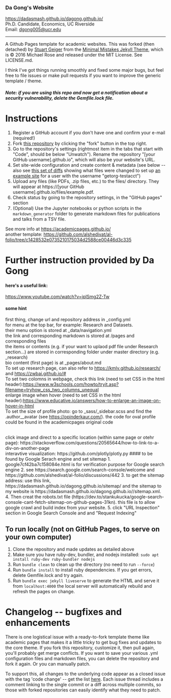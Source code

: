 ### Da Gong's Website
https://dadasmash.github.io/dagong.github.io/ <br>
Ph.D. Candidate, Economics, UC Riverside <br>
Email: dgong005@ucr.edu

------------------------
A Github Pages template for academic websites. This was forked (then detached) by [Stuart Geiger](https://github.com/staeiou) from the [Minimal Mistakes Jekyll Theme](https://mmistakes.github.io/minimal-mistakes/), which is © 2016 Michael Rose and released under the MIT License. See LICENSE.md.

I think I've got things running smoothly and fixed some major bugs, but feel free to file issues or make pull requests if you want to improve the generic template / theme.

##### Note: if you are using this repo and now get a notification about a security vulnerability, delete the Gemfile.lock file. 

# Instructions

1. Register a GitHub account if you don't have one and confirm your e-mail (required!)
1. Fork [this repository](https://github.com/academicpages/academicpages.github.io) by clicking the "fork" button in the top right. 
1. Go to the repository's settings (rightmost item in the tabs that start with "Code", should be below "Unwatch"). Rename the repository "[your GitHub username].github.io", which will also be your website's URL.
1. Set site-wide configuration and create content & metadata (see below -- also see [this set of diffs](http://archive.is/3TPas) showing what files were changed to set up [an example site](https://getorg-testacct.github.io) for a user with the username "getorg-testacct")
1. Upload any files (like PDFs, .zip files, etc.) to the files/ directory. They will appear at https://[your GitHub username].github.io/files/example.pdf.  
1. Check status by going to the repository settings, in the "GitHub pages" section
1. (Optional) Use the Jupyter notebooks or python scripts in the `markdown_generator` folder to generate markdown files for publications and talks from a TSV file.

See more info at https://academicpages.github.io/ <br>
another template: https://github.com/alshedivat/al-folio/tree/c1428532e0735210175034d2588ce00446d3c335

# Further instruction provided by Da Gong
#### here's a useful link: 
https://www.youtube.com/watch?v=jplSmg2Z-Tw

#### some hint 
first thing, change url and repository address in _config.yml <br>
for menu at the top bar, for example: Research and Datasets. <br>
their menu option is stored at _data/navigation.yml  <br>
the link and corresponding markdown is stored at /pages and corresponding files  <br>
the items or contents  (e.g. if your want to uplaod pdf file under Research section...) are stored in corresponding folder under master directory (e.g. _research)  <br>
bio content (first page) is at _pages/about.md
<br>
To set up research page, can also refer to https://kmlv.github.io/research/ and https://zwbai.github.io/#
<br>
To set two colomns in webpage, check this link (need to set CSS in the html header):https://www.w3schools.com/howto/tryit.asp?filename=tryhow_css_two_columns_unequal
<br>
enlarge image when hover (need to set CSS in the html header):https://www.educative.io/answers/how-to-enlarge-an-image-on-hover-in-html 
<br>
To set the size of profile photo: go to _sass/_sidebar.scss and find the .author__avatar (see https://opinderkaur.com/). the code for oval profile could be found in the academicpages original code

<br>
click image and direct to a specific location (within same page or otehr page): https://stackoverflow.com/questions/20565644/how-to-link-to-a-div-on-another-page

<br>
interavtive visualization: https://github.com/plotly/plotly.py
#### to be found by  Google Serach engine and set sitemap
1. google7cf42ba7c158084e.html is for verification purpose for Google search engine
2. see https://search.google.com/search-console/welcome and https://github.com/alshedivat/al-folio/discussions/442
3. to get the sitemap address: use this link, https://dadasmash.github.io/dagong.github.io/sitemap/
 and the sitemap to my website is https://dadasmash.github.io/dagong.github.io//sitemap.xml. 
4. Then creat the robots.txt file (https://dev.to/stankukucka/google-search-console-cant-fetch-sitemap-on-github-pages-31kn). this file is to allow google crawl and build index from your website.
5. click "URL Inspection" section in Google Search Console and and "Request Indexing"



## To run locally (not on GitHub Pages, to serve on your own computer)

1. Clone the repository and made updates as detailed above
1. Make sure you have ruby-dev, bundler, and nodejs installed: `sudo apt install ruby-dev ruby-bundler nodejs`
1. Run `bundle clean` to clean up the directory (no need to run `--force`)
1. Run `bundle install` to install ruby dependencies. If you get errors, delete Gemfile.lock and try again.
1. Run `bundle exec jekyll liveserve` to generate the HTML and serve it from `localhost:4000` the local server will automatically rebuild and refresh the pages on change.

# Changelog -- bugfixes and enhancements

There is one logistical issue with a ready-to-fork template theme like academic pages that makes it a little tricky to get bug fixes and updates to the core theme. If you fork this repository, customize it, then pull again, you'll probably get merge conflicts. If you want to save your various .yml configuration files and markdown files, you can delete the repository and fork it again. Or you can manually patch. 

To support this, all changes to the underlying code appear as a closed issue with the tag 'code change' -- get the list [here](https://github.com/academicpages/academicpages.github.io/issues?q=is%3Aclosed%20is%3Aissue%20label%3A%22code%20change%22%20). Each issue thread includes a comment linking to the single commit or a diff across multiple commits, so those with forked repositories can easily identify what they need to patch.
